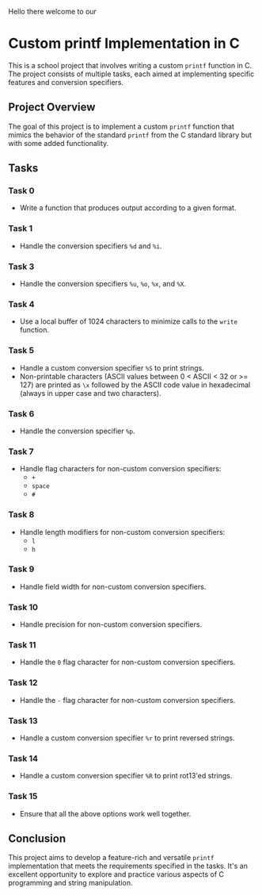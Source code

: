 Hello there welcome to our 

# Custom printf Implementation in C

This is a school project that involves writing a custom `printf` function in C. The project consists of multiple tasks, each aimed at implementing specific features and conversion specifiers.

## Project Overview

The goal of this project is to implement a custom `printf` function that mimics the behavior of the standard `printf` from the C standard library but with some added functionality.

## Tasks

### Task 0

- Write a function that produces output according to a given format.

### Task 1

- Handle the conversion specifiers `%d` and `%i`.

### Task 3

- Handle the conversion specifiers `%u`, `%o`, `%x`, and `%X`.

### Task 4

- Use a local buffer of 1024 characters to minimize calls to the `write` function.

### Task 5

- Handle a custom conversion specifier `%S` to print strings.
- Non-printable characters (ASCII values between 0 < ASCII < 32 or >= 127) are printed as `\x` followed by the ASCII code value in hexadecimal (always in upper case and two characters).

### Task 6

- Handle the conversion specifier `%p`.

### Task 7

- Handle flag characters for non-custom conversion specifiers:
  - `+`
  - `space`
  - `#`

### Task 8

- Handle length modifiers for non-custom conversion specifiers:
  - `l`
  - `h`

### Task 9

- Handle field width for non-custom conversion specifiers.

### Task 10

- Handle precision for non-custom conversion specifiers.

### Task 11

- Handle the `0` flag character for non-custom conversion specifiers.

### Task 12

- Handle the `-` flag character for non-custom conversion specifiers.

### Task 13

- Handle a custom conversion specifier `%r` to print reversed strings.

### Task 14

- Handle a custom conversion specifier `%R` to print rot13'ed strings.

### Task 15

- Ensure that all the above options work well together.

## Conclusion

This project aims to develop a feature-rich and versatile `printf` implementation that meets the requirements specified in the tasks. It's an excellent opportunity to explore and practice various aspects of C programming and string manipulation.
